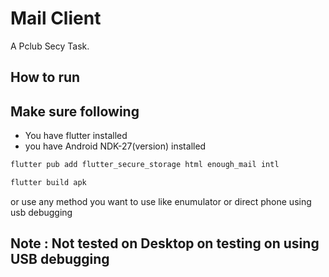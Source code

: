 # Mail Client

A Pclub Secy Task.

## How to run

## Make sure following
- You have flutter installed
- you have Android NDK-27(version) installed

```bash
flutter pub add flutter_secure_storage html enough_mail intl
```

```bash
flutter build apk
```

or use any method you want to use like enumulator or direct phone using usb debugging

## Note : Not tested on Desktop on testing on using USB debugging
